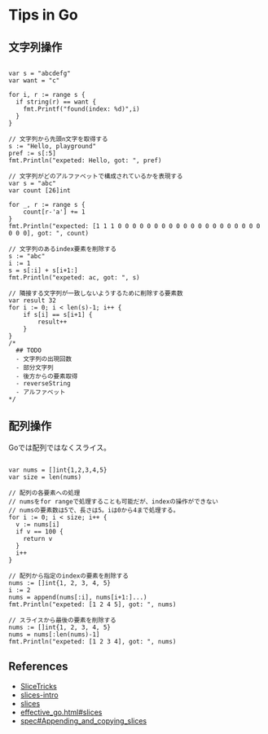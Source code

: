 # Tips in Go

## 文字列操作

```golang

var s = "abcdefg"
var want = "c"

for i, r := range s {
  if string(r) == want {
    fmt.Printf("found(index: %d)",i)
  }
}

// 文字列から先頭n文字を取得する
s := "Hello, playground"
pref := s[:5]
fmt.Println("expeted: Hello, got: ", pref)

// 文字列がどのアルファベットで構成されているかを表現する
var s = "abc"
var count [26]int

for _, r := range s {
    count[r-'a'] += 1
}
fmt.Println("expected: [1 1 1 0 0 0 0 0 0 0 0 0 0 0 0 0 0 0 0 0 0 0 0 0 0 0], got: ", count)

// 文字列のあるindex要素を削除する
s := "abc"
i := 1
s = s[:i] + s[i+1:]
fmt.Println("expeted: ac, got: ", s)

// 隣接する文字列が一致しないようするために削除する要素数
var result 32
for i := 0; i < len(s)-1; i++ {
    if s[i] == s[i+1] {
        result++
    }
}
/*
  ## TODO
  - 文字列の出現回数
  - 部分文字列
  - 後方からの要素取得
  - reverseString
  - アルファベット
*/

```

## 配列操作

Goでは配列ではなくスライス。

```golang

var nums = []int{1,2,3,4,5}
var size = len(nums)

// 配列の各要素への処理
// numsをfor rangeで処理することも可能だが、indexの操作ができない
// numsの要素数は5で、長さは5。iは0から4まで処理する。
for i := 0; i < size; i++ {
  v := nums[i]
  if v == 100 {
    return v
  }
  i++
}

// 配列から指定のindexの要素を削除する
nums := []int{1, 2, 3, 4, 5}
i := 2
nums = append(nums[:i], nums[i+1:]...)
fmt.Println("expeted: [1 2 4 5], got: ", nums)

// スライスから最後の要素を削除する
nums := []int{1, 2, 3, 4, 5}
nums = nums[:len(nums)-1]
fmt.Println("expeted: [1 2 3 4], got: ", nums)
```

## References

- [SliceTricks](https://github.com/golang/go/wiki/SliceTricks)
- [slices-intro](https://blog.golang.org/slices-intro)
- [slices](https://blog.golang.org/slices)
- [effective_go.html#slices](https://golang.org/doc/effective_go.html#slices)
- [spec#Appending_and_copying_slices](https://golang.org/ref/spec#Appending_and_copying_slices)
